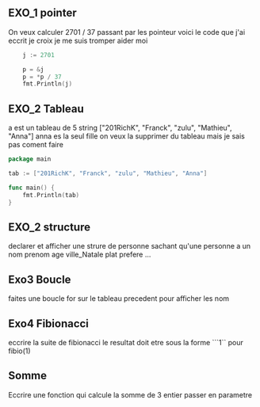 ## EXO_1 pointer

On veux calculer 2701 / 37 passant par les pointeur voici le code que j'ai eccrit
je croix je me suis tromper aider moi
```go
    j := 2701

	p = &j         
	p = *p / 37   
    fmt.Println(j)
```


## EXO_2 Tableau
a est un tableau de 5 string ["201RichK", "Franck", "zulu", "Mathieu", "Anna"] 
anna es la seul fille on veux la supprimer du tableau mais je sais pas coment faire

```go
package main 

tab := ["201RichK", "Franck", "zulu", "Mathieu", "Anna"]

func main() {
    fmt.Println(tab)
}
```

## EXO_2 structure

declarer et afficher une strure de personne sachant qu'une personne a un nom prenom age ville_Natale plat prefere ...

## Exo3 Boucle

faites une boucle for sur le tableau precedent pour afficher les nom

## Exo4 Fibionacci

eccrire la suite de fibionacci 
le resultat doit etre sous la forme ```1`` pour fibio(1)

## Somme 

Eccrire une fonction qui calcule la somme de 3 entier passer en parametre 
